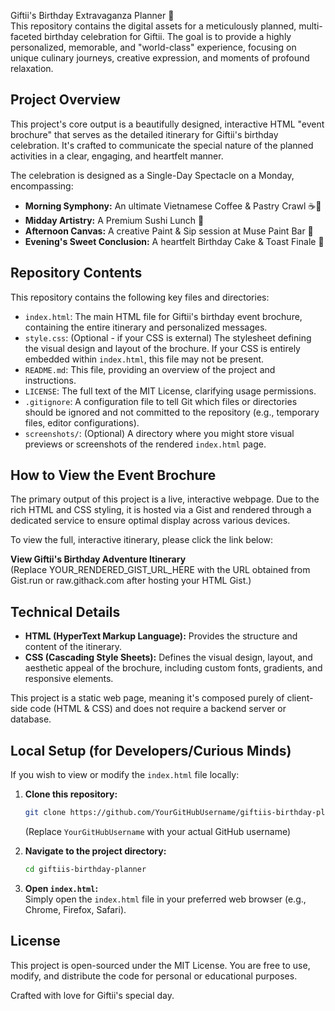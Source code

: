 Giftii's Birthday Extravaganza Planner 🥳  
This repository contains the digital assets for a meticulously planned, multi-faceted birthday celebration for Giftii. The goal is to provide a highly personalized, memorable, and "world-class" experience, focusing on unique culinary journeys, creative expression, and moments of profound relaxation.

## Project Overview
This project's core output is a beautifully designed, interactive HTML "event brochure" that serves as the detailed itinerary for Giftii's birthday celebration. It's crafted to communicate the special nature of the planned activities in a clear, engaging, and heartfelt manner.

The celebration is designed as a Single-Day Spectacle on a Monday, encompassing:

- **Morning Symphony:** An ultimate Vietnamese Coffee & Pastry Crawl ☕🍰
- **Midday Artistry:** A Premium Sushi Lunch 🍣
- **Afternoon Canvas:** A creative Paint & Sip session at Muse Paint Bar 🎨
- **Evening's Sweet Conclusion:** A heartfelt Birthday Cake & Toast Finale 🎂

## Repository Contents
This repository contains the following key files and directories:

- `index.html`: The main HTML file for Giftii's birthday event brochure, containing the entire itinerary and personalized messages.
- `style.css`: (Optional - if your CSS is external) The stylesheet defining the visual design and layout of the brochure. If your CSS is entirely embedded within `index.html`, this file may not be present.
- `README.md`: This file, providing an overview of the project and instructions.
- `LICENSE`: The full text of the MIT License, clarifying usage permissions.
- `.gitignore`: A configuration file to tell Git which files or directories should be ignored and not committed to the repository (e.g., temporary files, editor configurations).
- `screenshots/`: (Optional) A directory where you might store visual previews or screenshots of the rendered `index.html` page.

## How to View the Event Brochure
The primary output of this project is a live, interactive webpage. Due to the rich HTML and CSS styling, it is hosted via a Gist and rendered through a dedicated service to ensure optimal display across various devices.

To view the full, interactive itinerary, please click the link below:

**View Giftii's Birthday Adventure Itinerary**  
(Replace YOUR_RENDERED_GIST_URL_HERE with the URL obtained from Gist.run or raw.githack.com after hosting your HTML Gist.)

## Technical Details
- **HTML (HyperText Markup Language):** Provides the structure and content of the itinerary.
- **CSS (Cascading Style Sheets):** Defines the visual design, layout, and aesthetic appeal of the brochure, including custom fonts, gradients, and responsive elements.

This project is a static web page, meaning it's composed purely of client-side code (HTML & CSS) and does not require a backend server or database.

## Local Setup (for Developers/Curious Minds)
If you wish to view or modify the `index.html` file locally:

1. **Clone this repository:**
   ```sh
   git clone https://github.com/YourGitHubUsername/giftiis-birthday-planner.git
   ```
   (Replace `YourGitHubUsername` with your actual GitHub username)

2. **Navigate to the project directory:**
   ```sh
   cd giftiis-birthday-planner
   ```

3. **Open `index.html`:**  
   Simply open the `index.html` file in your preferred web browser (e.g., Chrome, Firefox, Safari).

## License
This project is open-sourced under the MIT License. You are free to use, modify, and distribute the code for personal or educational purposes.

Crafted with love for Giftii's special day.
